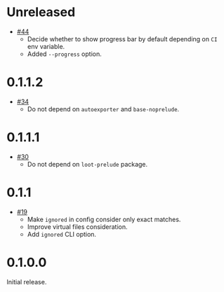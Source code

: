 <!--
 - SPDX-FileCopyrightText: 2020 Serokell <https://serokell.io>
 -
 - SPDX-License-Identifier: MPL-2.0
 -->

Unreleased
==========

* [#44](https://github.com/serokell/xrefcheck/pull/44)
  + Decide whether to show progress bar by default depending on `CI` env variable.
  + Added `--progress` option.

0.1.1.2
=======

* [#34](https://github.com/serokell/xrefcheck/pull/34)
  + Do not depend on `autoexporter` and `base-noprelude`.

0.1.1.1
=======

* [#30](https://github.com/serokell/xrefcheck/pull/32)
  + Do not depend on `loot-prelude` package.

0.1.1
=======

* [#19](https://github.com/serokell/xrefcheck/pull/24)
  + Make `ignored` in config consider only exact matches.
  + Improve virtual files consideration.
  + Add `ignored` CLI option.

0.1.0.0
=======

Initial release.
